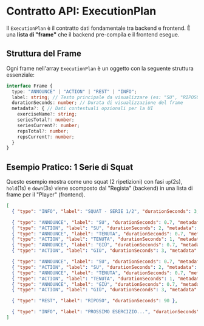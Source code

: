 # Contratto API: ExecutionPlan

Il `ExecutionPlan` è il contratto dati fondamentale tra backend e frontend. È una **lista di "frame"** che il backend pre-compila e il frontend esegue.

## Struttura del Frame
Ogni frame nell'array `ExecutionPlan` è un oggetto con la seguente struttura essenziale:

```typescript
interface Frame {
  type: "ANNOUNCE" | "ACTION" | "REST" | "INFO";
  label: string; // Testo principale da visualizzare (es: "SU", "RIPOSO")
  durationSeconds: number; // Durata di visualizzazione del frame
  metadata?: { // Dati contestuali opzionali per la UI
    exerciseName?: string;
    seriesTotal?: number;
    seriesCurrent?: number;
    repsTotal?: number;
    repsCurrent?: number;
  }
}
```

## Esempio Pratico: 1 Serie di Squat
Questo esempio mostra come uno squat (2 ripetizioni) con fasi `up`(2s), `hold`(1s) e `down`(3s) viene scomposto dal "Regista" (backend) in una lista di frame per il "Player" (frontend).

```json
[
  { "type": "INFO", "label": "SQUAT - SERIE 1/2", "durationSeconds": 3, "metadata": {"seriesCurrent": 1, "seriesTotal": 2} },

  { "type": "ANNOUNCE", "label": "SU", "durationSeconds": 0.7, "metadata": {"repsCurrent": 1, "repsTotal": 2} },
  { "type": "ACTION", "label": "SU", "durationSeconds": 2, "metadata": {"repsCurrent": 1, "repsTotal": 2} },
  { "type": "ANNOUNCE", "label": "TENUTA", "durationSeconds": 0.7, "metadata": {"repsCurrent": 1, "repsTotal": 2} },
  { "type": "ACTION", "label": "TENUTA", "durationSeconds": 1, "metadata": {"repsCurrent": 1, "repsTotal": 2} },
  { "type": "ANNOUNCE", "label": "GIÙ", "durationSeconds": 0.7, "metadata": {"repsCurrent": 1, "repsTotal": 2} },
  { "type": "ACTION", "label": "GIÙ", "durationSeconds": 3, "metadata": {"repsCurrent": 1, "repsTotal": 2} },

  { "type": "ANNOUNCE", "label": "SU", "durationSeconds": 0.7, "metadata": {"repsCurrent": 2, "repsTotal": 2} },
  { "type": "ACTION", "label": "SU", "durationSeconds": 2, "metadata": {"repsCurrent": 2, "repsTotal": 2} },
  { "type": "ANNOUNCE", "label": "TENUTA", "durationSeconds": 0.7, "metadata": {"repsCurrent": 2, "repsTotal": 2} },
  { "type": "ACTION", "label": "TENUTA", "durationSeconds": 1, "metadata": {"repsCurrent": 2, "repsTotal": 2} },
  { "type": "ANNOUNCE", "label": "GIÙ", "durationSeconds": 0.7, "metadata": {"repsCurrent": 2, "repsTotal": 2} },
  { "type": "ACTION", "label": "GIÙ", "durationSeconds": 3, "metadata": {"repsCurrent": 2, "repsTotal": 2} },

  { "type": "REST", "label": "RIPOSO", "durationSeconds": 90 },

  { "type": "INFO", "label": "PROSSIMO ESERCIZIO...", "durationSeconds": 3 }
]
```